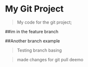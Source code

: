 # My Git Project

> My code for the git project;

##im in the feature branch

##Another branch example

> Testing branch basing

>made changes for git pull deemo
